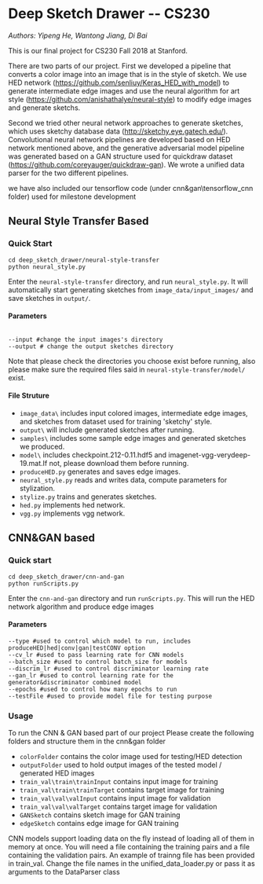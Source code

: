 #  Deep Sketch Drawer -- CS230

*Authors: Yipeng He, Wantong Jiang, Di Bai*

This is our final project for CS230 Fall 2018 at Stanford.

There are two parts of our project.
First we developed a pipeline that converts a color image into an image that is in the style of sketch. We use HED network (https://github.com/senliuy/Keras_HED_with_model) to generate intermediate edge images and use the neural algorithm for art style (https://github.com/anishathalye/neural-style) to modify edge images and generate sketchs.

Second we tried other neural network approaches to generate sketches, which uses sketchy database data (http://sketchy.eye.gatech.edu/). Convolutional neural network pipelines are developed based on HED network mentioned above, and the generative adversarial model pipeline was generated based on a GAN structure used for quickdraw dataset (https://github.com/coreyauger/quickdraw-gan). We wrote a unified data parser for the two different pipelines.

we have also included our tensorflow code (under cnn&gan\tensorflow_cnn folder) used for milestone development
## Neural Style Transfer Based
### Quick Start

```
cd deep_sketch_drawer/neural-style-transfer
python neural_style.py
```
Enter the `neural-style-transfer` directory, and run `neural_style.py`.
It will automatically start generating sketches from `image_data/input_images/` and save sketches in `output/`.

#### Parameters
```

--input #change the input images's directory
--output # change the output sketches directory

```
Note that please check the directories you choose exist before running, also please make sure the required files said in `neural-style-transfer/model/` exist.

#### File Struture

- `image_data\` includes input colored images, intermediate edge images, and sketches from dataset used for training 'sketchy' style.
- `output\` will include generated sketches after running.
- `samples\` includes some sample edge images and generated sketches we produced.
- `model\` includes checkpoint.212-0.11.hdf5 and imagenet-vgg-verydeep-19.mat.If not, please download them before running.
- `produceHED.py` generates and saves edge images.
- `neural_style.py` reads and writes data, compute parameters for stylization.
- `stylize.py` trains and generates sketches.
- `hed.py` implements hed network.
- `vgg.py` implements vgg network.


## CNN&GAN based
### Quick start
```
cd deep_sketch_drawer/cnn-and-gan
python runScripts.py
```
Enter the `cnn-and-gan` directory and run   `runScripts.py`.
This will run the HED network algorithm and produce edge images

#### Parameters
```
--type #used to control which model to run, includes produceHED|hed|conv|gan|testCONV option
--cv_lr #used to pass learning rate for CNN models
--batch_size #used to control batch_size for models
--discrim_lr #used to control discriminator learning rate
--gan_lr #used to control learning rate for the generator&discriminator combined model
--epochs #used to control how many epochs to run
--testFile #used to provide model file for testing purpose
```

### Usage
To run the CNN & GAN based part of our project
Please create the following folders and structure them in the cnn&gan folder
- `colorFolder` contains the color image used for testing/HED detection
- `outputFolder` used to hold output images of the tested model / generated HED images
- `train_val\train\trainInput` contains input image for training
- `train_val\train\trainTarget` contains target image for training
- `train_val\val\valInput` contains input image for validation
- `train_val\val\valTarget` contains target image for validation
- `GANSketch` contains sketch image for GAN training
- `edgeSketch` contains edge image for GAN training

CNN models support loading data on the fly instead of loading all of them in memory at once.
You will need a file containing the training pairs and a file containing the validation pairs.
An example of trainng file has been provided in train_val.
Change the file names in the unified_data_loader.py or pass it as arguments to the DataParser class






